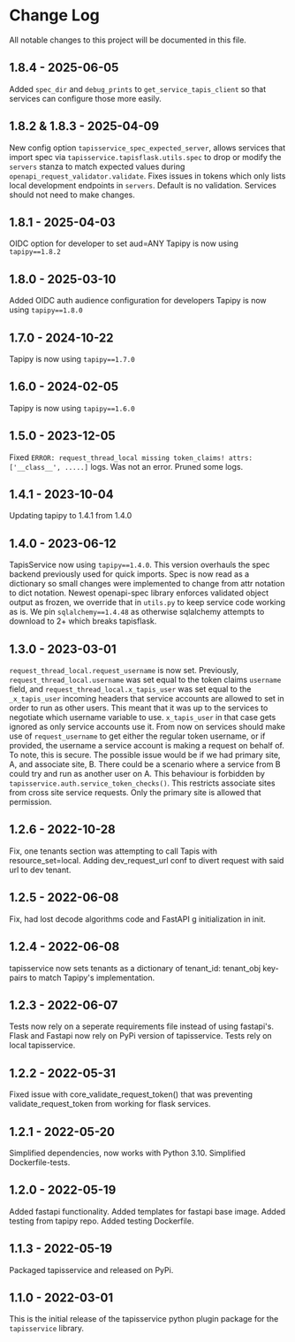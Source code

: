 # Change Log
All notable changes to this project will be documented in this file.

## 1.8.4 - 2025-06-05
Added `spec_dir` and `debug_prints` to `get_service_tapis_client` so that services can configure those more easily.


## 1.8.2 & 1.8.3 - 2025-04-09
New config option `tapisservice_spec_expected_server`, allows services that import spec via `tapisservice.tapisflask.utils.spec` to drop or modify the `servers` stanza to match expected values during `openapi_request_validator.validate`. Fixes issues in tokens which only lists local development endpoints in `servers`. Default is no validation. Services should not need to make changes.

## 1.8.1 - 2025-04-03
OIDC option for developer to set aud=ANY
Tapipy is now using `tapipy==1.8.2`

## 1.8.0 - 2025-03-10
Added OIDC auth audience configuration for developers
Tapipy is now using `tapipy==1.8.0`

## 1.7.0 - 2024-10-22
Tapipy is now using `tapipy==1.7.0`

## 1.6.0 - 2024-02-05
Tapipy is now using `tapipy==1.6.0`

## 1.5.0 - 2023-12-05
Fixed `ERROR: request_thread_local missing token_claims! attrs: ['__class__', .....]` logs. Was not an error.
Pruned some logs.

## 1.4.1 - 2023-10-04
Updating tapipy to 1.4.1 from 1.4.0

## 1.4.0 - 2023-06-12
TapisService now using `tapipy==1.4.0`. This version overhauls the spec backend previously used for quick imports.
Spec is now read as a dictionary so small changes were implemented to change from attr notation to dict notation.
Newest openapi-spec library enforces validated object output as frozen, we override that in `utils.py` to keep
service code working as is.
We pin `sqlalchemy==1.4.48` as otherwise sqlalchemy attempts to download to 2+ which breaks tapisflask.

## 1.3.0 - 2023-03-01
`request_thread_local.request_username` is now set. Previously, `request_thread_local.username` was set equal to the token
claims `username` field, and `request_thread_local.x_tapis_user` was set equal to the `_x_tapis_user` incoming headers
that service accounts are allowed to set in order to run as other users. This meant that it was up to the services to
negotiate which username variable to use. `x_tapis_user` in that case gets ignored as only service accounts use it. From
now on services should make use of `request_username` to get either the regular token username, or if provided, the
username a service account is making a request on behalf of.
To note, this is secure. The possible issue would be if we had primary site, A, and associate site, B. There could be a
scenario where a service from B could try and run as another user on A. This behaviour is forbidden by 
`tapisservice.auth.service_token_checks()`. This restricts associate sites from cross site service requests. Only the
primary site is allowed that permission.

## 1.2.6 - 2022-10-28
Fix, one tenants section was attempting to call Tapis with resource_set=local.
Adding dev_request_url conf to divert request with said url to dev tenant.

## 1.2.5 - 2022-06-08
Fix, had lost decode algorithms code and FastAPI g initialization in init.

## 1.2.4 - 2022-06-08
tapisservice now sets tenants as a dictionary of tenant_id: tenant_obj key-pairs to match Tapipy's implementation.

## 1.2.3 - 2022-06-07
Tests now rely on a seperate requirements file instead of using fastapi's.
Flask and Fastapi now rely on PyPi version of tapisservice.
Tests rely on local tapisservice.

## 1.2.2 - 2022-05-31
Fixed issue with core_validate_request_token() that was preventing validate_request_token from working for flask services.

## 1.2.1 - 2022-05-20
Simplified dependencies, now works with Python 3.10.
Simplified Dockerfile-tests.

## 1.2.0 - 2022-05-19
Added fastapi functionality.
Added templates for fastapi base image.
Added testing from tapipy repo.
Added testing Dockerfile.

## 1.1.3 - 2022-05-19
Packaged tapisservice and released on PyPi.

## 1.1.0 - 2022-03-01
This is the initial release of the tapisservice python plugin package for the `tapisservice` library. 